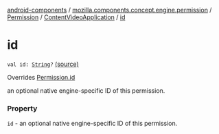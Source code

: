 [android-components](../../../index.md) / [mozilla.components.concept.engine.permission](../../index.md) / [Permission](../index.md) / [ContentVideoApplication](index.md) / [id](./id.md)

# id

`val id: `[`String`](https://kotlinlang.org/api/latest/jvm/stdlib/kotlin/-string/index.html)`?` [(source)](https://github.com/mozilla-mobile/android-components/blob/master/components/concept/engine/src/main/java/mozilla/components/concept/engine/permission/PermissionRequest.kt#L78)

Overrides [Permission.id](../id.md)

an optional native engine-specific ID of this permission.

### Property

`id` - an optional native engine-specific ID of this permission.